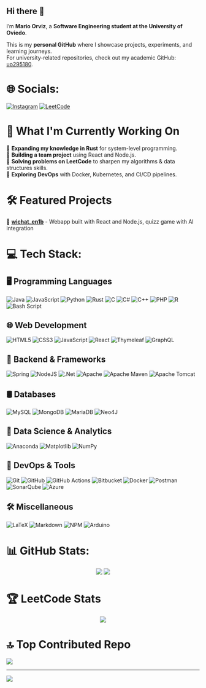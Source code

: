 ## Hi there 👋

I’m **Mario Orviz**, a **Software Engineering student at the University of Oviedo**. 

This is my **personal GitHub** where I showcase projects, experiments, and learning journeys.  
For university-related repositories, check out my academic GitHub: [uo295180](https://github.com/uo295180).

# 🌐 Socials:
[![Instagram](https://img.shields.io/badge/Instagram-%23E4405F.svg?logo=Instagram&logoColor=white)](https://instagram.com/maarioorviz) 
[![LeetCode](https://img.shields.io/badge/LeetCode-FFFFFF?logo=LeetCode&logoColor=#d16c06)](https://www.leetcode.com/maarioorviz) 

# 🚀 What I'm Currently Working On  
🔹 **Expanding my knowledge in Rust** for system-level programming.  
🔹 **Building a team project** using React and Node.js.  
🔹 **Solving problems on LeetCode** to sharpen my algorithms & data structures skills.  
🔹 **Exploring DevOps** with Docker, Kubernetes, and CI/CD pipelines.

# 🛠️ Featured Projects  

🔹 **[wichat_en1b](https://github.com/Arquisoft/wichat_en1b)** - Webapp built with React and Node.js, quizz game with AI integration

# 💻 Tech Stack:

## 🖥️ Programming Languages  
![Java](https://img.shields.io/badge/java-%23ED8B00.svg?style=flat&logo=openjdk&logoColor=white) ![JavaScript](https://img.shields.io/badge/javascript-%23323330.svg?style=flat&logo=javascript&logoColor=%23F7DF1E) ![Python](https://img.shields.io/badge/python-3670A0?style=flat&logo=python&logoColor=ffdd54) ![Rust](https://img.shields.io/badge/rust-%23000000.svg?style=flat&logo=rust&logoColor=white) ![C](https://img.shields.io/badge/c-%2300599C.svg?style=flat&logo=c&logoColor=white) ![C#](https://img.shields.io/badge/c%23-%23239120.svg?style=flat&logo=csharp&logoColor=white)  ![C++](https://img.shields.io/badge/c++-%2300599C.svg?style=flat&logo=c%2B%2B&logoColor=white)  ![PHP](https://img.shields.io/badge/php-%23777BB4.svg?style=flat&logo=php&logoColor=white)  ![R](https://img.shields.io/badge/r-%23276DC3.svg?style=flat&logo=r&logoColor=white)  ![Bash Script](https://img.shields.io/badge/bash_script-%23121011.svg?style=flat&logo=gnu-bash&logoColor=white)  

## 🌐 Web Development  
![HTML5](https://img.shields.io/badge/html5-%23E34F26.svg?style=flat&logo=html5&logoColor=white)  ![CSS3](https://img.shields.io/badge/css3-%231572B6.svg?style=flat&logo=css3&logoColor=white)  ![JavaScript](https://img.shields.io/badge/javascript-%23323330.svg?style=flat&logo=javascript&logoColor=%23F7DF1E)  ![React](https://img.shields.io/badge/react-%2320232a.svg?style=flat&logo=react&logoColor=%2361DAFB)  ![Thymeleaf](https://img.shields.io/badge/Thymeleaf-%23005C0F.svg?style=flat&logo=Thymeleaf&logoColor=white)  ![GraphQL](https://img.shields.io/badge/-GraphQL-E10098?style=flat&logo=graphql&logoColor=white)  

## 🚀 Backend & Frameworks  
![Spring](https://img.shields.io/badge/spring-%236DB33F.svg?style=flat&logo=spring&logoColor=white)  ![NodeJS](https://img.shields.io/badge/node.js-6DA55F?style=flat&logo=node.js&logoColor=white)  ![.Net](https://img.shields.io/badge/.NET-5C2D91?style=flat&logo=.net&logoColor=white)  ![Apache](https://img.shields.io/badge/apache-%23D42029.svg?style=flat&logo=apache&logoColor=white)  ![Apache Maven](https://img.shields.io/badge/Apache%20Maven-C71A36?style=flat&logo=Apache%20Maven&logoColor=white)  ![Apache Tomcat](https://img.shields.io/badge/apache%20tomcat-%23F8DC75.svg?style=flat&logo=apache-tomcat&logoColor=black)  

## 🛢️ Databases  
![MySQL](https://img.shields.io/badge/mysql-4479A1.svg?style=flat&logo=mysql&logoColor=white)  ![MongoDB](https://img.shields.io/badge/MongoDB-%234ea94b.svg?style=flat&logo=mongodb&logoColor=white)  ![MariaDB](https://img.shields.io/badge/MariaDB-003545?style=flat&logo=mariadb&logoColor=white)  ![Neo4J](https://img.shields.io/badge/Neo4j-008CC1?style=flat&logo=neo4j&logoColor=white)  

## 🔬 Data Science & Analytics  
![Anaconda](https://img.shields.io/badge/Anaconda-%2344A833.svg?style=flat&logo=anaconda&logoColor=white)  ![Matplotlib](https://img.shields.io/badge/Matplotlib-%23ffffff.svg?style=flat&logo=Matplotlib&logoColor=black)  ![NumPy](https://img.shields.io/badge/numpy-%23013243.svg?style=flat&logo=numpy&logoColor=white)  

## 🔧 DevOps & Tools  
![Git](https://img.shields.io/badge/git-%23F05033.svg?style=flat&logo=git&logoColor=white)  ![GitHub](https://img.shields.io/badge/github-%23121011.svg?style=flat&logo=github&logoColor=white)  ![GitHub Actions](https://img.shields.io/badge/github%20actions-%232671E5.svg?style=flat&logo=githubactions&logoColor=white)  ![Bitbucket](https://img.shields.io/badge/bitbucket-%230047B3.svg?style=flat&logo=bitbucket&logoColor=white)  ![Docker](https://img.shields.io/badge/docker-%230db7ed.svg?style=flat&logo=docker&logoColor=white)  ![Postman](https://img.shields.io/badge/Postman-FF6C37?style=flat&logo=postman&logoColor=white)  ![SonarQube](https://img.shields.io/badge/SonarQube-black?style=flat&logo=sonarqube&logoColor=4E9BCD)  ![Azure](https://img.shields.io/badge/azure-%230072C6.svg?style=flat&logo=microsoftazure&logoColor=white)  

## 🛠️ Miscellaneous  
![LaTeX](https://img.shields.io/badge/latex-%23008080.svg?style=flat&logo=latex&logoColor=white)  ![Markdown](https://img.shields.io/badge/markdown-%23000000.svg?style=flat&logo=markdown&logoColor=white)  ![NPM](https://img.shields.io/badge/NPM-%23CB3837.svg?style=flat&logo=npm&logoColor=white)  ![Arduino](https://img.shields.io/badge/-Arduino-00979D?style=flat&logo=Arduino&logoColor=white)  

# 📊 GitHub Stats:
<div align="center">  
  <img src="https://github-readme-stats.vercel.app/api?username=orvizz&theme=dark&hide_border=false&include_all_commits=true&count_private=false&show_icons=true"/>  
  <img src="https://nirzak-streak-stats.vercel.app/?user=orvizz&theme=dark&hide_border=false"/>  
</div> 

# 🏆 LeetCode Stats  
<div align="center">  
  <img src="https://leetcard.jacoblin.cool/maarioorviz?theme=dark"/>  
</div>  

# 🔝 Top Contributed Repo
![](https://github-contributor-stats.vercel.app/api?username=orvizz&limit=5&theme=dark&combine_all_yearly_contributions=true)



---
[![](https://visitcount.itsvg.in/api?id=orvizz&icon=0&color=0)](https://visitcount.itsvg.in)

<!-- Proudly created with GPRM ( https://gprm.itsvg.in ) -->
